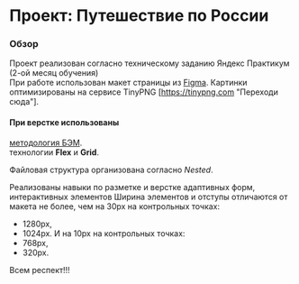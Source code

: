 # Проект: Путешествие по России

### Обзор

Проект реализован согласно техническому заданию Яндекс Практикум (2-ой месяц обучения)  
При работе использован макет страницы из [Figma](https://www.figma.com).
Картинки оптимизированы на сервисе TinyPNG [https://tinypng.com "Переходи сюда"].
  

#### При верстке использованы  
[методология БЭМ](https://ru.bem.info/methodology/ "Компонентный подход к веб-разработке").  
технологии **Flex** и __Grid__.  

Файловая структура организована согласно _Nested_.

Реализованы навыки по разметке и верстке адаптивных форм, интерактивных элементов 
Ширина элементов и отступы отличаются от макета не более, чем на 30px на контрольных точках:
* 1280px,
* 1024px.
И на 10px на контрольных точках:
* 768px,
* 320px.

Всем респект!!!